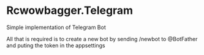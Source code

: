 # Rcwowbagger.Telegram

Simple implementation of Telegram Bot

All that is required is to create a new bot by sending /newbot to @BotFather and puting the token in the appsettings
